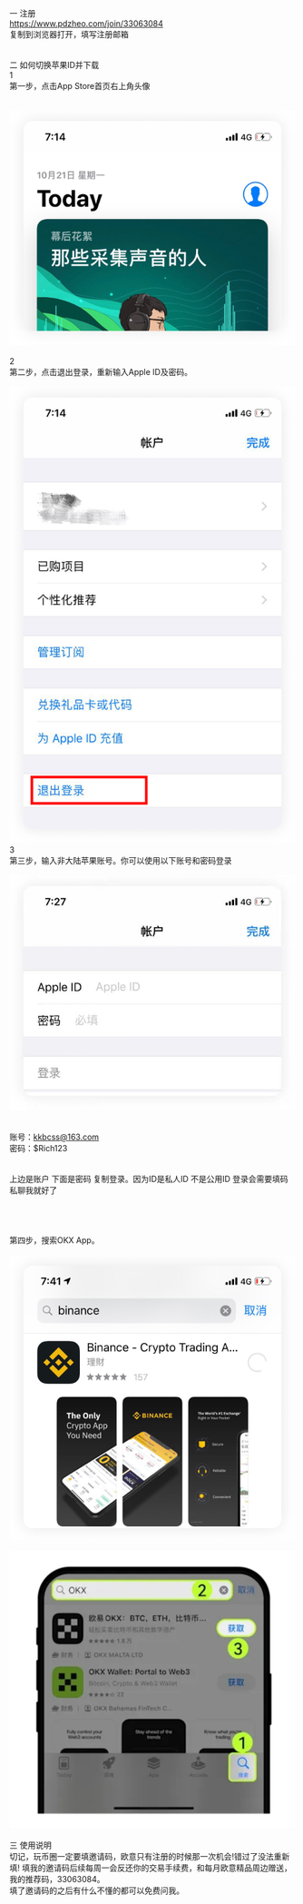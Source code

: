 一 注册<br/>https://www.pdzheo.com/join/33063084<br/>复制到浏览器打开，填写注册邮箱<br/><br/><br/>二 如何切换苹果ID并下载<br/>1<br/>第一步，点击App Store首页右上角头像<br/><br/><br/>
![image](https://github.com/linchiwei123/linchiwei123.github.io/blob/main/crypto_pics/AppMain.jpg)
<br/><br/>2<br/>第二步，点击退出登录，重新输入Apple ID及密码。<br/><br/>
![image](https://github.com/linchiwei123/linchiwei123.github.io/blob/main/crypto_pics/AppRe.jpg)
<br/>3<br/>第三步，输入非大陆苹果账号。你可以使用以下账号和密码登录<br/><br/>
![image](https://github.com/linchiwei123/linchiwei123.github.io/blob/main/crypto_pics/AppLog.jpg)<br/><br/><br/>账号：kkbcss@163.com<br/>密码：$Rich123<br/><br/><br/>上边是账户 下面是密码 复制登录。因为ID是私人ID  不是公用ID    登录会需要填码   私聊我就好了<br/><br/><br/><br/><br/>第四步，搜索OKX App。<br/><br/>
![image](https://github.com/linchiwei123/linchiwei123.github.io/blob/main/crypto_pics/bnD.jpg)<br/><br/>
![image](https://github.com/linchiwei123/linchiwei123.github.io/blob/main/crypto_pics/okxD.jpg)<br/><br/>
三 使用说明<br/>切记，玩币圈一定要填邀请码，欧意只有注册的时候那一次机会!错过了没法重新填! 填我的邀请码后续每周一会反还你的交易手续费，和每月欧意精品周边赠送，我的推荐码，33063084。<br/>填了邀请码的之后有什么不懂的都可以免费问我。




